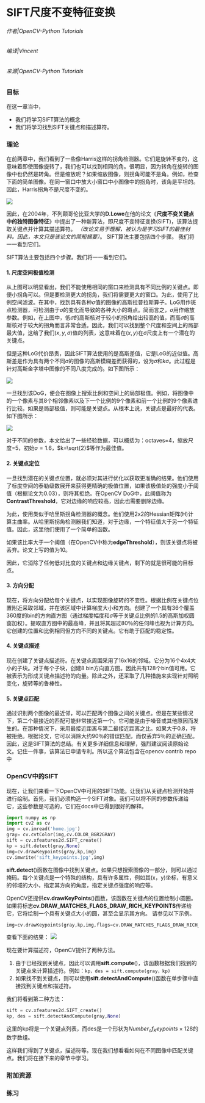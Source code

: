# SIFT尺度不变特征变换

###### 作者|OpenCV-Python Tutorials
###### 编译|Vincent
###### 来源|OpenCV-Python Tutorials 

### 目标

在这一章当中，
- 我们将学习SIFT算法的概念 
- 我们将学习找到SIFT关键点和描述算符。

### 理论

在前两章中，我们看到了一些像Harris这样的拐角检测器。它们是旋转不变的，这意味着即使图像旋转了，我们也可以找到相同的角。很明显，因为转角在旋转的图像中也仍然是转角。但是缩放呢？如果缩放图像，则拐角可能不是角。例如，检查下面的简单图像。在同一窗口中放大小窗口中小图像中的拐角时，该角是平坦的。因此，Harris拐角不是尺度不变的。

![](http://qiniu.aihubs.net/sift_scale_invariant.jpg)

因此，在2004年，不列颠哥伦比亚大学的**D.Lowe**在他的论文《**尺度不变关键点中的独特图像特征**》中提出了一种新算法，即尺度不变特征变换(SIFT)，该算法提取关键点并计算其描述算符。 *（改论文易于理解，被认为是学习SIFT的最佳材料。因此，本文只是该论文的简短摘要）*。 SIFT算法主要包括四个步骤。 我们将一一看到它们。

SIFT算法主要包括四个步骤。我们将一一看到它们。
 
#### 1. 尺度空间极值检测

从上图可以明显看出，我们不能使用相同的窗口来检测具有不同比例的关键点。即便小拐角可以。但是要检测更大的拐角，我们将需要更大的窗口。为此，使用了比例空间滤波。在其中，找到具有各种$σ$值的图像的高斯拉普拉斯算子。LoG用作斑点检测器，可检测由于$σ$的变化而导致的各种大小的斑点。简而言之，$σ$用作缩放参数。例如，在上图中，低$σ$的高斯核对于较小的拐角给出较高的值，而高$σ$的高斯核对于较大的拐角而言非常合适。因此，我们可以找到整个尺度和空间上的局部最大值，这给了我们$(x,y,σ)$值的列表，这意味着在$(x,y)$在$σ$尺度上有一个潜在的关键点。

但是这种LoG代价昂贵，因此SIFT算法使用的是高斯差值，它是LoG的近似值。高斯差是作为具有两个不同$σ$的图像的高斯模糊差而获得的，设为$σ$和$kσ$。此过程是针对高斯金字塔中图像的不同八度完成的。如下图所示：

![](http://qiniu.aihubs.net/sift_dog.jpg)

一旦找到该DoG，便会在图像上搜索比例和空间上的局部极值。例如，将图像中的一个像素与其8个相邻像素以及下一个比例的9个像素和前一个比例的9个像素进行比较。如果是局部极值，则可能是关键点。从根本上说，关键点是最好的代表。如下图所示：

![](http://qiniu.aihubs.net/sift_local_extrema.jpg)

对于不同的参数，本文给出了一些经验数据，可以概括为：octaves=4，缩放尺度=5，初始$σ=1.6$，$k=\sqrt{2}$等作为最佳值。

#### 2. 关键点定位

一旦找到潜在的关键点位置，就必须对其进行优化以获取更准确的结果。他们使用了标度空间的泰勒级数展开来获得更精确的极值位置，如果该极值处的强度小于阈值（根据论文为0.03），则将其拒绝。在OpenCV DoG中，此阈值称为**ContrastThreshold**，它对边缘的响应较高，因此也需要删除边缘。

为此，使用类似于哈里斯拐角检测器的概念。他们使用2x2的Hessian矩阵(H)计算主曲率。从哈里斯拐角检测器我们知道，对于边缘，一个特征值大于另一个特征值。因此，这里他们使用了一个简单的函数。

如果该比率大于一个阈值（在OpenCV中称为**edgeThreshold**），则该关键点将被丢弃。论文上写的值为10。

因此，它消除了任何低对比度的关键点和边缘关键点，剩下的就是很可能的目标点。

#### 3. 方向分配

现在，将方向分配给每个关键点，以实现图像旋转的不变性。根据比例在关键点位置附近采取邻域，并在该区域中计算梯度大小和方向。创建了一个具有36个覆盖360度的bin的方向直方图（通过梯度幅度和$σ$等于关键点比例的1.5的高斯加权圆窗加权）。提取直方图中的最高峰，并且将其超过80％的任何峰也视为计算方向。它创建的位置和比例相同但方向不同的关键点。它有助于匹配的稳定性。

#### 4. 关键点描述

现在创建了关键点描述符。在关键点周围采用了16x16的邻域。它分为16个4x4大小的子块。对于每个子块，创建8 bin方向直方图。因此共有128个bin值可用。它被表示为形成关键点描述符的向量。除此之外，还采取了几种措施来实现针对照明变化，旋转等的鲁棒性。

#### 5. 关键点匹配

通过识别两个图像的最近邻，可以匹配两个图像之间的关键点。但是在某些情况下，第二个最接近的匹配可能非常接近第一个。它可能是由于噪音或其他原因而发生的。在那种情况下，采用最接近距离与第二最接近距离之比。如果大于0.8，将被拒绝。根据论文，它可以消除大约90％的错误匹配，而仅丢弃5％的正确匹配。
因此，这是SIFT算法的总结。有关更多详细信息和理解，强烈建议阅读原始论文。记住一件事，该算法已申请专利。所以这个算法包含在opencv contrib repo中 

### OpenCV中的SIFT

现在，让我们来看一下OpenCV中可用的SIFT功能。让我们从关键点检测开始并进行绘制。首先，我们必须构造一个SIFT对象。我们可以将不同的参数传递给它，这些参数是可选的，它们在docs中已得到很好的解释。

```python
import numpy as np
import cv2 as cv
img = cv.imread('home.jpg')
gray= cv.cvtColor(img,cv.COLOR_BGR2GRAY)
sift = cv.xfeatures2d.SIFT_create()
kp = sift.detect(gray,None)
img=cv.drawKeypoints(gray,kp,img)
cv.imwrite('sift_keypoints.jpg',img)
```

**sift.detect**()函数在图像中找到关键点。如果只想搜索图像的一部分，则可以通过掩码。每个关键点是一个特殊的结构，具有许多属性，例如其(x，y)坐标，有意义的邻域的大小，指定其方向的角度，指定关键点强度的响应等。

OpenCV还提供**cv.drawKeyPoints**()函数，该函数在关键点的位置绘制小圆圈。
如果将标志**cv.DRAW_MATCHES_FLAGS_DRAW_RICH_KEYPOINTS**传递给它，它将绘制一个具有关键点大小的圆，甚至会显示其方向。
请参见以下示例。

```python
img=cv.drawKeypoints(gray,kp,img,flags=cv.DRAW_MATCHES_FLAGS_DRAW_RICH_KEYPOINTS) cv.imwrite('sift_keypoints.jpg',img)
```

查看下面的结果：
![](http://qiniu.aihubs.net/sift_keypoints.jpg)

现在要计算描述符，OpenCV提供了两种方法。
1. 由于已经找到关键点，因此可以调用**sift.compute**()，该函数根据我们找到的关键点来计算描述符。例如：`kp，des = sift.compute(gray，kp)`
2. 如果找不到关键点，则可以使用**sift.detectAndCompute**()函数在单步骤中直接找到关键点和描述符。

我们将看到第二种方法：

```python
sift = cv.xfeatures2d.SIFT_create() 
kp, des = sift.detectAndCompute(gray,None)
```

这里的kp将是一个关键点列表，而des是一个形状为$Number_of_Keypoints×128$的数字数组。 

这样我们得到了关键点，描述符等。现在我们想看看如何在不同图像中匹配关键点。我们将在接下来的章节中学习。

### 附加资源

### 练习